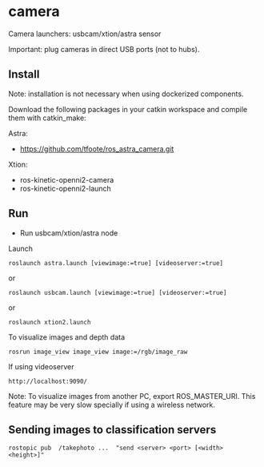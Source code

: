 # camera #

Camera launchers: usbcam/xtion/astra sensor

Important: plug cameras in direct USB ports (not to hubs).

## Install ##

Note: installation is not necessary when using dockerized components.


Download the following packages in your catkin workspace and compile them with catkin_make:

Astra:

* https://github.com/tfoote/ros_astra_camera.git

Xtion:

* ros-kinetic-openni2-camera
* ros-kinetic-openni2-launch



## Run ##

* Run usbcam/xtion/astra node

Launch

    roslaunch astra.launch [viewimage:=true] [videoserver:=true]

or

    roslaunch usbcam.launch [viewimage:=true] [videoserver:=true]

or

    roslaunch xtion2.launch


To visualize images and depth data

    rosrun image_view image_view image:=/rgb/image_raw

If using videoserver

    http://localhost:9090/

Note: To visualize images from another PC, export ROS_MASTER_URI. This feature may be very slow specially if using a wireless network.

## Sending images to classification servers 

    rostopic pub  /takephoto ...  "send <server> <port> [<width> <height>]"



